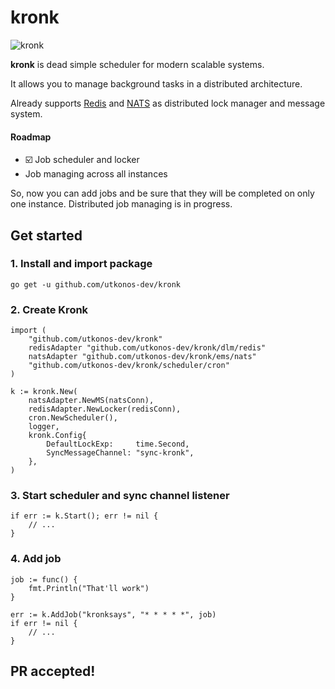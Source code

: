 # kronk

![kronk](https://thumbs.gfycat.com/SpecificEqualCony-size_restricted.gif)

**kronk** is dead simple scheduler for modern scalable systems. 

It allows you to manage background tasks in a distributed architecture. 

Already supports [Redis](https://redis.io) and [NATS](https://nats.io) as distributed lock manager and message system.

#### Roadmap
- ☑️ Job scheduler and locker
- Job managing across all instances

So, now you can add jobs and be sure that they will be completed on only one instance. Distributed job managing is in progress.

## Get started
### 1. Install and import package

`go get -u github.com/utkonos-dev/kronk`


### 2. Create Kronk
```
import (
    "github.com/utkonos-dev/kronk"
    redisAdapter "github.com/utkonos-dev/kronk/dlm/redis"
    natsAdapter "github.com/utkonos-dev/kronk/ems/nats"
    "github.com/utkonos-dev/kronk/scheduler/cron"
)
```

```
k := kronk.New(
    natsAdapter.NewMS(natsConn),
    redisAdapter.NewLocker(redisConn),
    cron.NewScheduler(),
    logger,
    kronk.Config{
        DefaultLockExp:     time.Second,
        SyncMessageChannel: "sync-kronk",
    },
)
```

### 3. Start scheduler and sync channel listener

```
if err := k.Start(); err != nil {
    // ...
}
```

### 4. Add job

```
job := func() {
    fmt.Println("That'll work")
}

err := k.AddJob("kronksays", "* * * * *", job)
if err != nil {
    // ...
}
```

## PR accepted!